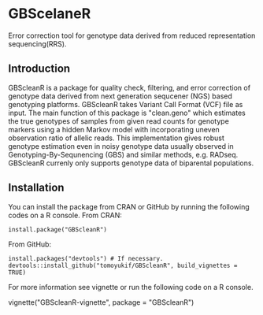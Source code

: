 # GBScelaneR
Error correction tool for genotype data derived from reduced representation sequencing(RRS).

## Introduction

GBScleanR is a package for quality check, filtering, and error correction
of genotype data derived from next generation sequcener (NGS) based genotyping platforms.
GBScleanR takes Variant Call Format (VCF) file as input. The main function of this package 
is "clean.geno" which estimates the true genotypes of samples from given read counts for
genotype markers using a hidden Markov model with incorporating uneven observation ratio of 
allelic reads. This implementation gives robust genotype estimation even in noisy genotype
data usually observed in Genotyping-By-Sequnencing (GBS) and similar methods, e.g. RADseq.
GBScleanR currenly only supports genotype data of biparental populations.

## Installation
You can install the package from CRAN or GitHub by running the following codes on a R console.
From CRAN:
```
install.package("GBScleanR")
```

From GitHub:
```
install.packages("devtools") # If necessary.
devtools::install_github("tomoyukif/GBScleanR", build_vignettes = TRUE)
```

For more information see vignette or run the following code on a R console.

vignette("GBScleanR-vignette", package = "GBScleanR")
